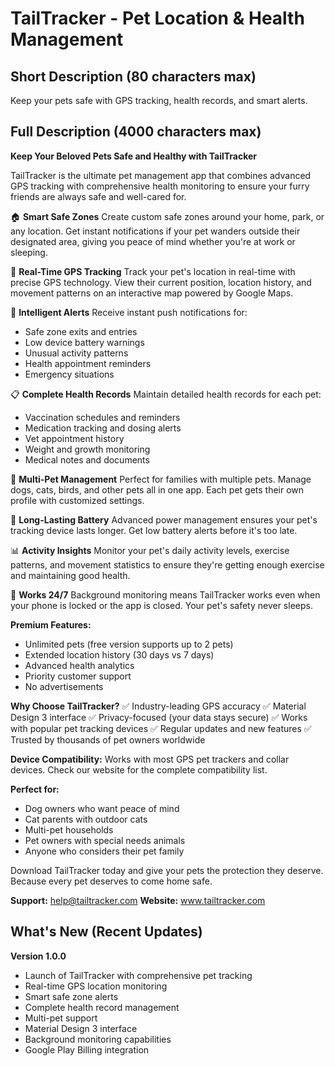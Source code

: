 # TailTracker - Pet Location & Health Management

## Short Description (80 characters max)
Keep your pets safe with GPS tracking, health records, and smart alerts.

## Full Description (4000 characters max)

**Keep Your Beloved Pets Safe and Healthy with TailTracker**

TailTracker is the ultimate pet management app that combines advanced GPS tracking with comprehensive health monitoring to ensure your furry friends are always safe and well-cared for.

🏠 **Smart Safe Zones**
Create custom safe zones around your home, park, or any location. Get instant notifications if your pet wanders outside their designated area, giving you peace of mind whether you're at work or sleeping.

📍 **Real-Time GPS Tracking**
Track your pet's location in real-time with precise GPS technology. View their current position, location history, and movement patterns on an interactive map powered by Google Maps.

🚨 **Intelligent Alerts**
Receive instant push notifications for:
- Safe zone exits and entries
- Low device battery warnings
- Unusual activity patterns
- Health appointment reminders
- Emergency situations

📋 **Complete Health Records**
Maintain detailed health records for each pet:
- Vaccination schedules and reminders
- Medication tracking and dosing alerts
- Vet appointment history
- Weight and growth monitoring
- Medical notes and documents

👥 **Multi-Pet Management**
Perfect for families with multiple pets. Manage dogs, cats, birds, and other pets all in one app. Each pet gets their own profile with customized settings.

🔋 **Long-Lasting Battery**
Advanced power management ensures your pet's tracking device lasts longer. Get low battery alerts before it's too late.

📊 **Activity Insights**
Monitor your pet's daily activity levels, exercise patterns, and movement statistics to ensure they're getting enough exercise and maintaining good health.

🌙 **Works 24/7**
Background monitoring means TailTracker works even when your phone is locked or the app is closed. Your pet's safety never sleeps.

**Premium Features:**
- Unlimited pets (free version supports up to 2 pets)
- Extended location history (30 days vs 7 days)
- Advanced health analytics
- Priority customer support
- No advertisements

**Why Choose TailTracker?**
✅ Industry-leading GPS accuracy
✅ Material Design 3 interface
✅ Privacy-focused (your data stays secure)
✅ Works with popular pet tracking devices
✅ Regular updates and new features
✅ Trusted by thousands of pet owners worldwide

**Device Compatibility:**
Works with most GPS pet trackers and collar devices. Check our website for the complete compatibility list.

**Perfect for:**
- Dog owners who want peace of mind
- Cat parents with outdoor cats
- Multi-pet households
- Pet owners with special needs animals
- Anyone who considers their pet family

Download TailTracker today and give your pets the protection they deserve. Because every pet deserves to come home safe.

**Support:** help@tailtracker.com
**Website:** www.tailtracker.com

## What's New (Recent Updates)

**Version 1.0.0**
- Launch of TailTracker with comprehensive pet tracking
- Real-time GPS location monitoring
- Smart safe zone alerts
- Complete health record management
- Multi-pet support
- Material Design 3 interface
- Background monitoring capabilities
- Google Play Billing integration